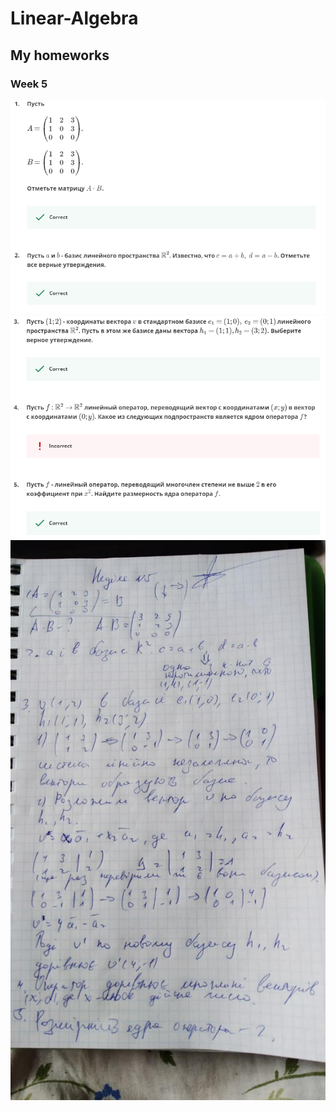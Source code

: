 # Linear-Algebra
## My homeworks
### Week 5
![week5](/Proofs/Week5/Screen1.png)
![week5](/Proofs/Week5/Screen2.png)
![week5](/Proofs/Week5/photo1.jpg)
